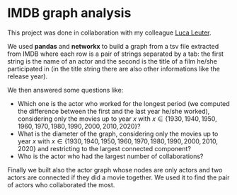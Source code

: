 # IMDB graph analysis
This project was done in collaboration with my colleague [Luca Leuter](https://github.com/Luca0079CM).

We used **pandas** and **networkx** to build a graph from a tsv file extracted from IMDB where each row is a pair of strings separated by a tab: the first string is the name of an actor and the second is the title of a film he/she participated in (in the title string there are also other informations like the release year).

We then answered some questions like:
* Which one is the actor who worked for the longest period (we computed the difference between the first and the last year he/she worked), considering only the movies up to year $x$ with $x \in \{1930,1940,1950,1960,1970,1980,1990,2000,2010,2020\}$?
* What is the diameter of the graph, considering only the movies up to year $x$ with $x \in \{1930,1940,1950,1960,1970,1980,1990,2000,2010,2020\}$ and restricting to the largest connected component?
* Who is the actor who had the largest number of collaborations?

Finally we built also the actor graph whose nodes are only actors and two actors are connected if they did a movie together. We used it to find the pair of actors who collaborated the most.
